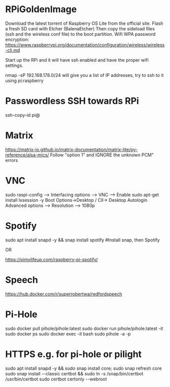 # RPiGoldenImage

Download the latest torrent of Raspberry OS Lite from the official site.
Flash a fresh SD card with Etcher (BalenaEtcher)
Then copy the sideload files (ssh and the wireless conf file) to the boot partition. Wifi WPA password encryption: 
https://www.raspberrypi.org/documentation/configuration/wireless/wireless-cli.md

Start up the RPi and it will have ssh enabled and have the proper wifi settings.

nmap -sP 192.168.178.0/24 will give you a list of IP addresses, try to ssh to it using pi:raspberry

# Passwordless SSH towards RPi
ssh-copy-id pi@<ip address>

# Matrix
https://matrix-io.github.io/matrix-documentation/matrix-lite/py-reference/alsa-mics/
Follow "option 1" and IGNORE the unknown PCM" errors

# VNC
sudo raspi-config --> Interfacing options --> VNC --> Enable
sudo apt-get install lxsession -y
Boot Options->Desktop / ClI-> Desktop Autologin
Advanced options --> Resolution --> 1080p

# Spotify
sudo apt install snapd -y && snap install spotify #Install snap, then Spotify

OR

https://pimylifeup.com/raspberry-pi-spotify/

# Speech 
https://hub.docker.com/r/superrobertwa/redfordspeech


# Pi-Hole

sudo docker pull pihole/pihole:latest
sudo docker run pihole/pihole:latest -it
sudo docker ps
sudo docker exec -it <container id> bash
sudo pihole -a -p

# HTTPS e.g. for pi-hole or pilight
sudo apt install snapd -y && sudo snap install core; sudo snap refresh core
sudo snap install --classic certbot && sudo ln -s /snap/bin/certbot /usr/bin/certbot
sudo certbot certonly --webroot


